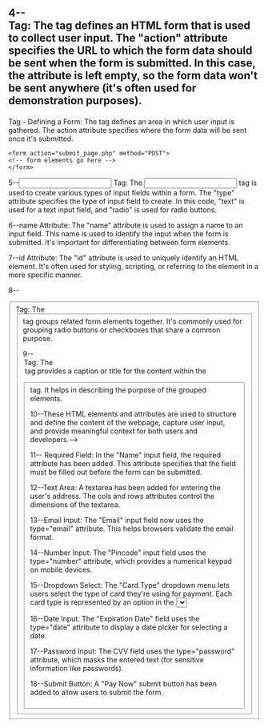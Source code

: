

4--<form> Tag: The <form> tag defines an HTML form that is used to collect user input. The "action" attribute specifies the URL to which the form data should be sent when the form is submitted. In this case, the attribute is left empty, so the form data won't be sent anywhere (it's often used for demonstration purposes).
-----------------
<form> Tag - Defining a Form:
The <form> tag defines an area in which user input is gathered. The action attribute specifies where the form data will be sent once it's submitted.

    <form action="submit_page.php" method="POST">
    <!-- form elements go here -->
    </form>

        


5--<input> Tag: The <input> tag is used to create various types of input fields within a form. The "type" attribute specifies the type of input field to create. In this code, "text" is used for a text input field, and "radio" is used for radio buttons.

6--name Attribute: The "name" attribute is used to assign a name to an input field. This name is used to identify the input when the form is submitted. It's important for differentiating between form elements.

7--id Attribute: The "id" attribute is used to uniquely identify an HTML element. It's often used for styling, scripting, or referring to the element in a more specific manner.

8--<fieldset> Tag: The <fieldset> tag groups related form elements together. It's commonly used for grouping radio buttons or checkboxes that share a common purpose.

9--<legend> Tag: The <legend> tag provides a caption or title for the content within the <fieldset> tag. It helps in describing the purpose of the grouped elements.

10--These HTML elements and attributes are used to structure and define the content of the webpage, capture user input, and provide meaningful context for both users and developers.-->



11-- Required Field: In the "Name" input field, the required attribute has been added. This attribute specifies that the field must be filled out before the form can be submitted.

12--Text Area: A textarea has been added for entering the user's address. The cols and rows attributes control the dimensions of the textarea.

13--Email Input: The "Email" input field now uses the type="email" attribute. This helps browsers validate the email format.

14--Number Input: The "Pincode" input field uses the type="number" attribute, which provides a numerical keypad on mobile devices.

15--Dropdown Select: The "Card Type" dropdown menu lets users select the type of card they're using for payment. Each card type is represented by an option in the <select> element.

16--Date Input: The "Expiration Date" field uses the type="date" attribute to display a date picker for selecting a date.

17--Password Input: The CVV field uses the type="password" attribute, which masks the entered text (for sensitive information like passwords).

18--Submit Button: A "Pay Now" submit button has been added to allow users to submit the form.
